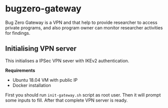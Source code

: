 # bugzero-gateway
Bug Zero Gateway is a VPN and that help to provide researcher to access private programs, and also program owner can monitor researcher activities for findings. 

## Initialising VPN server

This initialises a IPSec VPN sever with IKEv2 authentication.

**Requirements**

- Ubuntu 18.04 VM with public IP
- Docker installation

First you should run `init-gateway.sh` script as root user. Then it will prompt some inputs to fill. 
After that complete VPN server is ready.  
